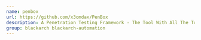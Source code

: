 ```yaml
---
name: penbox
url: https://github.com/x3omdax/PenBox
description: A Penetration Testing Framework - The Tool With All The Tools.
group: blackarch blackarch-automation
---
```

